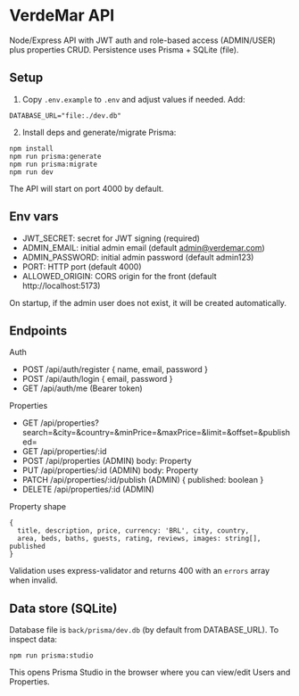 # VerdeMar API

Node/Express API with JWT auth and role-based access (ADMIN/USER) plus properties CRUD. Persistence uses Prisma + SQLite (file).

## Setup

1) Copy `.env.example` to `.env` and adjust values if needed. Add:

```
DATABASE_URL="file:./dev.db"
```

2) Install deps and generate/migrate Prisma:

```
npm install
npm run prisma:generate
npm run prisma:migrate
npm run dev
```

The API will start on port 4000 by default.

## Env vars

- JWT_SECRET: secret for JWT signing (required)
- ADMIN_EMAIL: initial admin email (default admin@verdemar.com)
- ADMIN_PASSWORD: initial admin password (default admin123)
- PORT: HTTP port (default 4000)
- ALLOWED_ORIGIN: CORS origin for the front (default http://localhost:5173)

On startup, if the admin user does not exist, it will be created automatically.

## Endpoints

Auth
- POST /api/auth/register { name, email, password }
- POST /api/auth/login { email, password }
- GET  /api/auth/me (Bearer token)

Properties
- GET    /api/properties?search=&city=&country=&minPrice=&maxPrice=&limit=&offset=&published=
- GET    /api/properties/:id
- POST   /api/properties (ADMIN) body: Property
- PUT    /api/properties/:id (ADMIN) body: Property
- PATCH  /api/properties/:id/publish (ADMIN) { published: boolean }
- DELETE /api/properties/:id (ADMIN)

Property shape
```
{
  title, description, price, currency: 'BRL', city, country,
  area, beds, baths, guests, rating, reviews, images: string[], published
}
```

Validation uses express-validator and returns 400 with an `errors` array when invalid.

## Data store (SQLite)

Database file is `back/prisma/dev.db` (by default from DATABASE_URL). To inspect data:

```
npm run prisma:studio
```

This opens Prisma Studio in the browser where you can view/edit Users and Properties.
